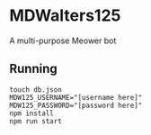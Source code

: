 # MDWalters125
A multi-purpose Meower bot
## Running
```
touch db.json
MDW125_USERNAME="[username here]"
MDW125_PASSWORD="[password here]"
npm install
npm run start
```